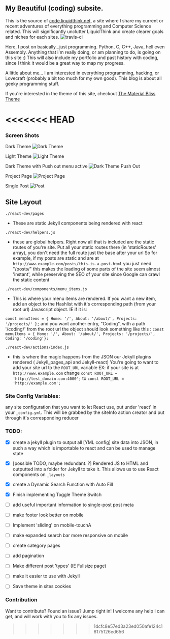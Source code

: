 My Beautiful (coding) subsite.
---

This is the source of [code.liquidthink.net](http://code.liquidthink.net), a site where I share my current or recent adventures of everything programming and Computer Science related. This will significantly unclutter LiquidThink and create clearer goals and niches for each sites.
![travis-ci](https://api.travis-ci.org/InsidiousMind/material-bliss-jekyll-theme.svg?branch=master)

Here, I post on basically...just programming. Python, C, C++, Java, hell even Assembly. Anything that i'm really doing, or am planning to do, is going on this site :) This will also include my portfolio and past history with coding, since I think it would be a great way to map my progress.

A little about me... I am interested in everything programming, hacking, or Lovecraft (probably a bit too much for my own good). This blog is about all geeky programming stuff.

If you're interested in the theme of this site, checkout [The Material Bliss Theme](https://github.com/InsidiousMind/material-bliss-jekyll-theme)

<<<<<<< HEAD
=======
### Screen Shots

Dark Theme
![Dark Theme](http://i.imgur.com/GfFoLXS.png)

Light Theme
![Light Theme](http://i.imgur.com/cdIgtax.png)

Dark Theme with Push out menu active
![Dark Theme Push Out](http://i.imgur.com/xsjkszO.png)

Project Page
![Project Page](http://i.imgur.com/VnLqCpi.png)

Single Post
![Post](http://i.imgur.com/AcZ8nNi.png)


## Site Layout

`./react-dev/pages`
- These are static Jekyll components being rendered with react

`./react-dev/helpers.js`
- these are global helpers. Right now all that is included are the static routes of you're site. Put all your static routes there (in 'staticRoutes' array), you don't need the full route just the base after your url So for example, if my posts are static and are at
 `http://www.example.com/posts/this-is-a-post.html`
 you just need "/posts/"
 this makes the loading of some parts of the site seem almost 'instant', while preserving the SEO of your site since Google can crawl the static content

`./react-dev/components/menu_items.js`

- This is where your menu items are rendered. If you want a new item, add an object to the Hashlist with it's corresponding path (from your root url) Javascript object. IE if it is:

`const menuItems = { Home: '/', About: '/about/', Projects: '/projects/' };`
and you want another entry, "Coding", with a path '/coding/' from the root url the object should look something like this :
`const menuItems = { Home: '/', About: '/about/', Projects: '/projects/', Coding: '/coding'};`


`./react-dev/actions/index.js`
- this is where the magic happens from the JSON our Jekyll plugins rendered ( Jekyll_pages_api and Jekyll-react)
You're going to want to add your site url to the `ROOT_URL` variable
EX:
if your site is at `http://www.example.com` change
`const ROOT_URL = 'http://test_domain.com:4000';`
to
`const ROOT_URL = 'http://example.com';`


### Site Config Variables:
any site configuration that you want to let React use, put under 'react' in your `_config.yml`. This will be grabbed by the siteInfo action creator and put through it's corresponding reducer

### TODO:
 - [x] create a jekyll plugin to output all [YML config] site data into JSON, in such a way which is importable to react and can be used to manage state
 - [x] [possible TODO, maybe redundant. ?] Rendered JS to HTML and outputted into a folder for Jekyll to take it. This allows us to use React components on `_layouts`
 - [x] create a Dynamic Search Function with Auto Fill
 - [x] Finish implementing Toggle Theme Switch
 - [ ] add useful important information to single-post post meta
 - [ ] make footer look better on mobile
 - [ ] Implement 'sliding' on mobile-touchA
 - [ ] make expanded search bar more responsive on mobile
 - [ ] create category pages
 - [ ] add pagination
 - [ ] Make different post 'types' (IE Fullsize page)
 - [ ] make it easier to use with Jekyll
 - [ ] Save theme in sites cookies


### Contribution
Want to contribute? Found an issue? Jump right in! I welcome any help I can get, and will work with you to fix any issues.
>>>>>>> 1dcfc8e57ed3a23ed050afe124c16175126ed656
